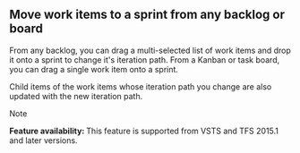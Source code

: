
<a id="assign-to-sprint"></a>

## Move work items to a sprint from any backlog or board

From any backlog, you can drag a multi-selected list of work items and drop it onto a sprint to change it's iteration path. From a Kanban or task board, you can drag a single work item onto a sprint. 

Child items of the work items whose iteration path you change are also updated with the new iteration path. 

>[!NOTE]  
><b>Feature availability: </b> This feature is supported from VSTS and TFS 2015.1 and later versions.    

